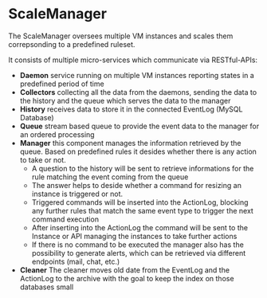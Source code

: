 # ScaleManager

The ScaleManager oversees multiple VM instances and scales them correpsonding to a predefined ruleset.

It consists of multiple micro-services which communicate via RESTful-APIs:
* **Daemon** service running on multiple VM instances reporting states in a predefined period of time
* **Collectors** collecting all the data from the daemons, sending the data to the history and the queue which serves the data to the manager
* **History** receives data to store it in the connected EventLog (MySQL Database)
* **Queue** stream based queue to provide the event data to the manager for an ordered processing
* **Manager** this component manages the information retrieved by the queue. Based on predefined rules it desides whether there is any action to take or not.
  * A question to the history will be sent to retrieve informations for the rule matching the event coming from the queue
  * The answer helps to deside whether a command for resizing an instance is triggered or not.
  * Triggered commands will be inserted into the ActionLog, blocking any further rules that match the same event type to trigger the next command execution
  * After inserting into the ActionLog the command will be sent to the Instance or API managing the instances to take further actions
  * If there is no command to be executed the manager also has the possibility to generate alerts, which can be retrieved via different endpoints (mail, chat, etc.)
* **Cleaner** The cleaner moves old date from the EventLog and the ActionLog to the archive with the goal to keep the index on those databases small